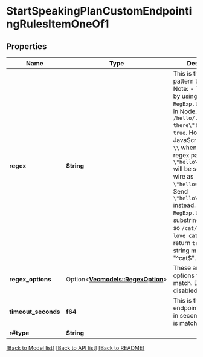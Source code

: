 # StartSpeakingPlanCustomEndpointingRulesItemOneOf1

## Properties

Name | Type | Description | Notes
------------ | ------------- | ------------- | -------------
**regex** | **String** | This is the regex pattern to match.  Note: - This works by using the `RegExp.test` method in Node.JS. Eg. `/hello/.test(\"hello there\")` will return `true`.  Hot tip: - In JavaScript, escape `\\` when sending the regex pattern. Eg. `\"hello\\sthere\"` will be sent over the wire as `\"hellosthere\"`. Send `\"hello\\\\sthere\"` instead. - `RegExp.test` does substring matching, so `/cat/.test(\"I love cats\")` will return `true`. To do full string matching, send \"^cat$\". | 
**regex_options** | Option<[**Vec<models::RegexOption>**](RegexOption.md)> | These are the options for the regex match. Defaults to all disabled.  @default [] | [optional]
**timeout_seconds** | **f64** | This is the endpointing timeout in seconds, if the rule is matched. | 
**r#type** | **String** |  | 

[[Back to Model list]](../README.md#documentation-for-models) [[Back to API list]](../README.md#documentation-for-api-endpoints) [[Back to README]](../README.md)



